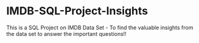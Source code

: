 # IMDB-SQL-Project-Insights
This is a SQL Project on IMDB Data Set - To find the valuable insights from the data set to answer the important questions!!
